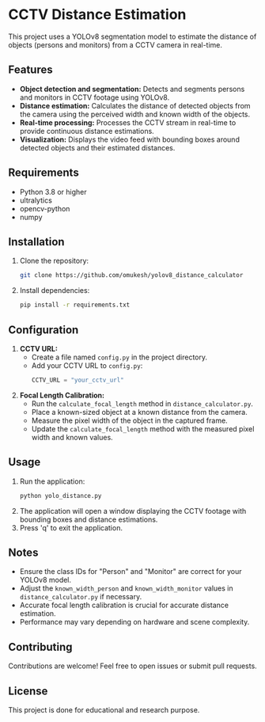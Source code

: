 # CCTV Distance Estimation

This project uses a YOLOv8 segmentation model to estimate the distance of objects (persons and monitors) from a CCTV camera in real-time.

## Features

*   **Object detection and segmentation:** Detects and segments persons and monitors in CCTV footage using YOLOv8.
*   **Distance estimation:** Calculates the distance of detected objects from the camera using the perceived width and known width of the objects.
*   **Real-time processing:** Processes the CCTV stream in real-time to provide continuous distance estimations.
*   **Visualization:** Displays the video feed with bounding boxes around detected objects and their estimated distances.

## Requirements

*   Python 3.8 or higher
*   ultralytics
*   opencv-python
*   numpy

## Installation

1.  Clone the repository:
    ```bash
    git clone https://github.com/omukesh/yolov8_distance_calculator
    ```
2.  Install dependencies:
    ```bash
    pip install -r requirements.txt
    ```

## Configuration

1.  **CCTV URL:**
    *   Create a file named `config.py` in the project directory.
    *   Add your CCTV URL to `config.py`:
        ```python
        CCTV_URL = "your_cctv_url" 
        ```
2.  **Focal Length Calibration:**
    *   Run the `calculate_focal_length` method in `distance_calculator.py`.
    *   Place a known-sized object at a known distance from the camera.
    *   Measure the pixel width of the object in the captured frame.
    *   Update the `calculate_focal_length` method with the measured pixel width and known values.

## Usage

1.  Run the application:
    ```bash
    python yolo_distance.py
    ```
2.  The application will open a window displaying the CCTV footage with bounding boxes and distance estimations.
3.  Press 'q' to exit the application.

## Notes

*   Ensure the class IDs for "Person" and "Monitor" are correct for your YOLOv8 model.
*   Adjust the `known_width_person` and `known_width_monitor` values in `distance_calculator.py` if necessary.
*   Accurate focal length calibration is crucial for accurate distance estimation.
*   Performance may vary depending on hardware and scene complexity.

## Contributing

Contributions are welcome! Feel free to open issues or submit pull requests.

## License

This project is done for educational and research purpose.

